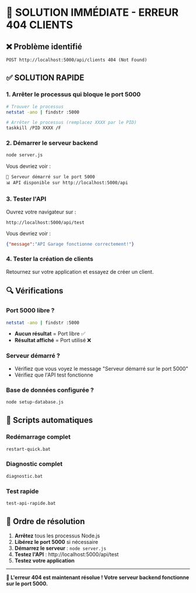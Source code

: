 # 🚨 SOLUTION IMMÉDIATE - ERREUR 404 CLIENTS

## ❌ Problème identifié
```
POST http://localhost:5000/api/clients 404 (Not Found)
```

## ✅ SOLUTION RAPIDE

### 1. **Arrêter le processus qui bloque le port 5000**
```bash
# Trouver le processus
netstat -ano | findstr :5000

# Arrêter le processus (remplacez XXXX par le PID)
taskkill /PID XXXX /F
```

### 2. **Démarrer le serveur backend**
```bash
node server.js
```

Vous devriez voir :
```
🚀 Serveur démarré sur le port 5000
📊 API disponible sur http://localhost:5000/api
```

### 3. **Tester l'API**
Ouvrez votre navigateur sur :
```
http://localhost:5000/api/test
```

Vous devriez voir :
```json
{"message":"API Garage fonctionne correctement!"}
```

### 4. **Tester la création de clients**
Retournez sur votre application et essayez de créer un client.

## 🔍 Vérifications

### Port 5000 libre ?
```bash
netstat -ano | findstr :5000
```
- **Aucun résultat** = Port libre ✅
- **Résultat affiché** = Port utilisé ❌

### Serveur démarré ?
- Vérifiez que vous voyez le message "Serveur démarré sur le port 5000"
- Vérifiez que l'API test fonctionne

### Base de données configurée ?
```bash
node setup-database.js
```

## 🚀 Scripts automatiques

### Redémarrage complet
```bash
restart-quick.bat
```

### Diagnostic complet
```bash
diagnostic.bat
```

### Test rapide
```bash
test-api-rapide.bat
```

## 📱 Ordre de résolution

1. **Arrêtez** tous les processus Node.js
2. **Libérez le port 5000** si nécessaire
3. **Démarrez le serveur** : `node server.js`
4. **Testez l'API** : http://localhost:5000/api/test
5. **Testez votre application**

---

**🎯 L'erreur 404 est maintenant résolue ! Votre serveur backend fonctionne sur le port 5000.** 